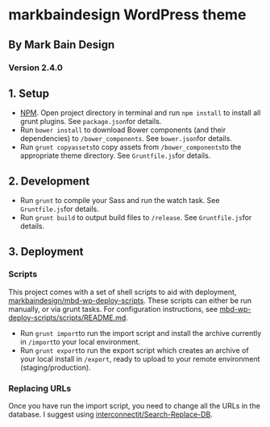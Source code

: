# markbaindesign WordPress theme

## By Mark Bain Design

### Version 2.4.0

## 1. Setup

- [NPM]. Open project directory in terminal and run `npm install` to install all grunt plugins. See `package.json`for details. 
- Run `bower install` to download Bower components (and their dependencies) to `/bower_components`. See `bower.json`for details.
- Run `grunt copyassets`to copy assets from `/bower_components`to the appropriate theme directory. See `Gruntfile.js`for details.

## 2. Development

- Run `grunt` to compile your Sass and run the watch task. See `Gruntfile.js`for details.
- Run `grunt build` to output build files to `/release`. See `Gruntfile.js`for details.

## 3. Deployment

### Scripts

This project comes with a set of shell scripts to aid with deployment, [markbaindesign/mbd-wp-deploy-scripts]. These scripts can either be run manually, or via grunt tasks. For configuration instructions, see [mbd-wp-deploy-scripts/scripts/README.md]. 

- Run `grunt import`to run the import script and install the archive currently in `/import`to your local environment.
- Run `grunt export`to run the export script which creates an archive of your local install in `/export`, ready to upload to your remote environment (staging/production).

### Replacing URLs

Once you have run the import script, you need to change all the URLs in the database. I suggest using [interconnectit/Search-Replace-DB]. 

[NPM]: https://www.npmjs.com/
[interconnectit/Search-Replace-DB]: https://github.com/interconnectit/Search-Replace-DB
[markbaindesign/mbd-wp-deploy-scripts]: https://github.com/markbaindesign/mbd-wp-deploy-scripts
[mbd-wp-deploy-scripts/scripts/README.md]: https://github.com/markbaindesign/mbd-wp-deploy-scripts/blob/master/scripts/README.md